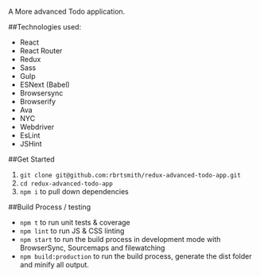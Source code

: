 
A More advanced Todo application.

##Technologies used:

* React
* React Router
* Redux
* Sass
* Gulp
* ESNext (Babel)
* Browsersync
* Browserify
* Ava
* NYC
* Webdriver
* EsLint
* JSHint

##Get Started
1. `git clone git@github.com:rbrtsmith/redux-advanced-todo-app.git`
2. `cd redux-advanced-todo-app`
3. `npm i` to pull down dependencies

##Build Process / testing
* `npm t` to run unit tests & coverage
* `npm lint` to run JS & CSS linting
* `npm start` to run the build process in development mode with BrowserSync, Sourcemaps and filewatching
* `npm build:production` to run the build process, generate the dist folder and minify all output.
